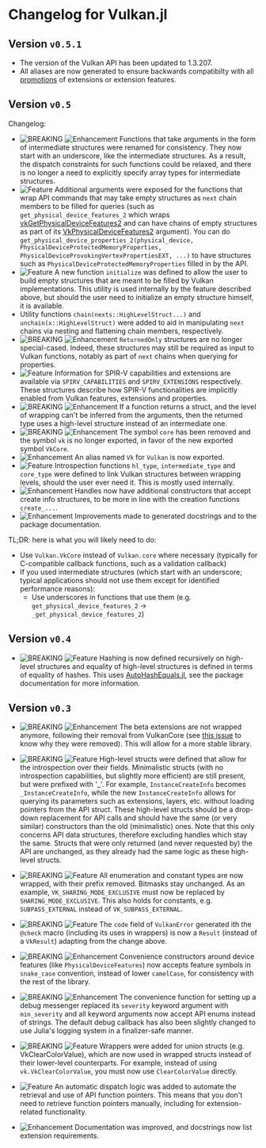 # Changelog for Vulkan.jl

## Version `v0.5.1`

- The version of the Vulkan API has been updated to 1.3.207.
- All aliases are now generated to ensure backwards compatibilty with all [promotions](https://www.khronos.org/registry/vulkan/specs/1.3/html/vkspec.html#extendingvulkan-compatibility-promotion) of extensions or extension features.

## Version `v0.5`

Changelog:
- ![BREAKING][badge-breaking] ![Enhancement][badge-enhancement] Functions that take arguments in the form of intermediate structures were renamed for consistency. They now start with an underscore, like the intermediate structures. As a result, the dispatch constraints for such functions could be relaxed, and there is no longer a need to explicitly specify array types for intermediate structures.
- ![Feature][badge-feature] Additional arguments were exposed for the functions that wrap API commands that may take empty structures as `next` chain members to be filled for queries (such as `get_physical_device_features_2` which wraps [vkGetPhysicalDeviceFeatures2](https://www.khronos.org/registry/vulkan/specs/1.2/html/vkspec.html#vkGetPhysicalDeviceFeatures2) and can have chains of empty structures as part of its [VkPhysicalDeviceFeatures2](https://www.khronos.org/registry/vulkan/specs/1.2/html/vkspec.html#VkPhysicalDeviceFeatures2) argument). You can do `get_physical_device_properties_2(physical_device, PhysicalDeviceProtectedMemoryProperties, PhysicalDeviceProvokingVertexPropertiesEXT, ...)` to have structures such as  `PhysicalDeviceProtectedMemoryProperties` filled in by the API.
- ![Feature][badge-feature] A new function `initialize` was defined to allow the user to build empty structures that are meant to be filled by Vulkan implementations. This utility is used internally by the feature described above, but should the user need to initialize an empty structure himself, it is available.
- Utility functions `chain(nexts::HighLevelStruct...)` and `unchain(x::HighLevelStruct)` were added to aid in manipulating `next` chains via nesting and flattening chain members, respectively.
- ![BREAKING][badge-breaking] ![Enhancement][badge-enhancement] `ReturnedOnly` structures are no longer special-cased. Indeed, these structures may still be required as input to Vulkan functions, notably as part of `next` chains when querying for properties.
- ![Feature][badge-feature] Information for SPIR-V capabilities and extensions are available via `SPIRV_CAPABILITIES` and `SPIRV_EXTENSIONS` respectively. These structures describe how SPIR-V functionalities are implicitly enabled from Vulkan features, extensions and properties.
- ![BREAKING][badge-breaking] ![Enhancement][badge-enhancement] If a function returns a struct, and the level of wrapping can't be inferred from the arguments, then the returned type uses a high-level structure instead of an intermediate one.
- ![BREAKING][badge-breaking] ![Enhancement][badge-enhancement] The symbol `core` has been removed and the symbol `vk` is no longer exported, in favor of the new exported symbol `VkCore`.
- ![Enhancement][badge-enhancement] An alias named `Vk` for `Vulkan` is now exported.
- ![Feature][badge-feature] Introspection functions `hl_type`, `intermediate_type` and `core_type` were defined to link Vulkan structures between wrapping levels, should the user ever need it. This is mostly used internally.
- ![Enhancement][badge-enhancement] Handles now have additional constructors that accept create info structures, to be more in line with the creation functions `create_...`.
- ![Enhancement][badge-enhancement] Improvements made to generated docstrings and to the package documentation.

TL;DR: here is what you will likely need to do:
- Use `Vulkan.VkCore` instead of `Vulkan.core` where necessary (typically for C-compatible callback functions, such as a validation callback)
- If you used intermediate structures (which start with an underscore; typical applications should not use them except for identified performance reasons):
    - Use underscores in functions that use them (e.g. `get_physical_device_features_2` -> `_get_physical_device_features_2`)

## Version `v0.4`

* ![BREAKING][badge-breaking] ![Feature][badge-feature] Hashing is now defined recursively on high-level structures and equality of high-level structures is defined in terms of equality of hashes. This uses [AutoHashEquals.jl](https://github.com/andrewcooke/AutoHashEquals.jl), see the package documentation for more information.

## Version `v0.3`

* ![BREAKING][badge-breaking] ![Enhancement][badge-enhancement] The beta extensions are not wrapped anymore, following their removal from VulkanCore (see [this issue](https://github.com/JuliaGPU/VulkanCore.jl/issues/43) to know why they were removed). This will allow for a more stable library.

* ![BREAKING][badge-breaking] ![Feature][badge-feature] High-level structs were defined that allow for the introspection over their fields. Minimalistic structs (with no introspection capabilities, but slightly more efficient) are still present, but were prefixed with '_'. For example, `InstanceCreateInfo` becomes `_InstanceCreateInfo`, while the new `InstanceCreateInfo` allows for querying its parameters such as extensions, layers, etc. without loading pointers from the API struct. These high-level structs should be a drop-down replacement for API calls and should have the same (or very similar) constructors than the old (minimalistic) ones. Note that this only concerns API data structures, therefore excluding handles which stay the same. Structs that were only returned (and never requested by) the API are unchanged, as they already had the same logic as these high-level structs.

* ![BREAKING][badge-breaking] ![Feature][badge-feature] All enumeration and constant types are now wrapped, with their prefix removed. Bitmasks stay unchanged. As an example, `VK_SHARING_MODE_EXCLUSIVE` must now be replaced by `SHARING_MODE_EXCLUSIVE`. This also holds for constants, e.g. `SUBPASS_EXTERNAL` instead of `VK_SUBPASS_EXTERNAL`.

* ![BREAKING][badge-breaking] ![Feature][badge-feature] The `code` field of `VulkanError` generated ith the `@check` macro (including its uses in wrappers) is now a `Result` (instead of a `VkResult`) adapting from the change above.

* ![BREAKING][badge-breaking] ![Enhancement][badge-enhancement] Convenience constructors around device features (like `PhysicalDeviceFeatures`) now accepts feature symbols in `snake_case` convention, instead of lower `camelCase`, for consistency with the rest of the library.

* ![BREAKING][badge-breaking] ![Enhancement][badge-enhancement] The convenience function for setting up a debug messenger replaced its `severity` keyword argument with `min_severity` and all keyword arguments now accept API enums instead of strings. The default debug callback has also been slightly changed to use Julia's logging system in a finalizer-safe manner.

* ![BREAKING][badge-breaking] ![Feature][badge-feature] Wrappers were added for union structs (e.g. VkClearColorValue), which are now used in wrapped structs instead of their lower-level counterparts. For example, instead of using `vk.VkClearColorValue`, you must now use `ClearColorValue` directly.

* ![Feature][badge-feature] An automatic dispatch logic was added to automate the retrieval and use of API function pointers. This means that you don't need to retrieve function pointers manually, including for extension-related functionality.

* ![Enhancement][badge-enhancement] Documentation was improved, and docstrings now list extension requirements.


[badge-breaking]: https://img.shields.io/badge/BREAKING-red.svg
[badge-deprecation]: https://img.shields.io/badge/deprecation-orange.svg
[badge-feature]: https://img.shields.io/badge/feature-green.svg
[badge-enhancement]: https://img.shields.io/badge/enhancement-blue.svg
[badge-bugfix]: https://img.shields.io/badge/bugfix-purple.svg
[badge-security]: https://img.shields.io/badge/security-black.svg
[badge-experimental]: https://img.shields.io/badge/experimental-lightgrey.svg
[badge-maintenance]: https://img.shields.io/badge/maintenance-gray.svg

<!--
# Badges (reused from the CHANGELOG.md of Documenter.jl)

![BREAKING][badge-breaking]
![Deprecation][badge-deprecation]
![Feature][badge-feature]
![Enhancement][badge-enhancement]
![Bugfix][badge-bugfix]
![Security][badge-security]
![Experimental][badge-experimental]
![Maintenance][badge-maintenance]
-->

